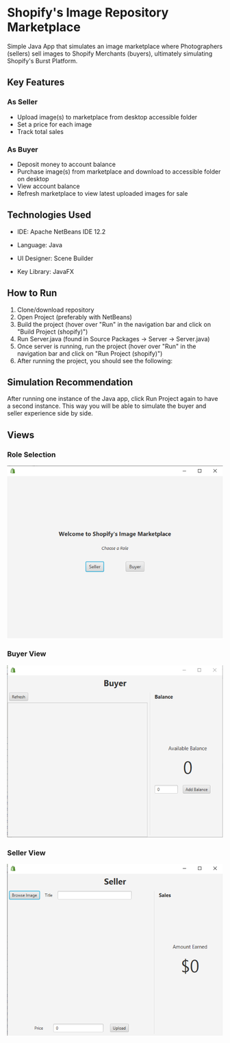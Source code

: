 # Shopify's Image Repository Marketplace 
Simple Java App that simulates an image marketplace where Photographers (sellers) sell images to Shopify Merchants (buyers), ultimately simulating Shopify's Burst Platform.

## Key Features
### As Seller
- Upload image(s) to marketplace from desktop accessible folder
- Set a price for each image
- Track total sales

### As Buyer
- Deposit money to account balance
- Purchase image(s) from marketplace and download to accessible folder on desktop
- View account balance
- Refresh marketplace to view latest uploaded images for sale

## Technologies Used
- IDE: Apache NetBeans IDE 12.2

- Language: Java

- UI Designer: Scene Builder

- Key Library: JavaFX

## How to Run
1) Clone/download repository
2) Open Project (preferably with NetBeans)
4) Build the project (hover over "Run" in the navigation bar and click on "Build Project (shopify)")
5) Run Server.java (found in Source Packages -> Server -> Server.java)
6) Once server is running, run the project (hover over "Run" in the navigation bar and click on "Run Project (shopify)")
7) After running the project, you should see the following:

## Simulation Recommendation
After running one instance of the Java app, click Run Project again to have a second instance. This way you will be able to simulate the buyer and seller experience side by side.

## Views
### Role Selection
![alt text](https://github.com/SageewanSubendran/shopify_image_repository/blob/main/role-selection-screenshot.png)

### Buyer View
![alt text](https://github.com/SageewanSubendran/shopify_image_repository/blob/main/buyer-screenshot.png)

### Seller View
![alt text](https://github.com/SageewanSubendran/shopify_image_repository/blob/main/seller-screenshot.png)
